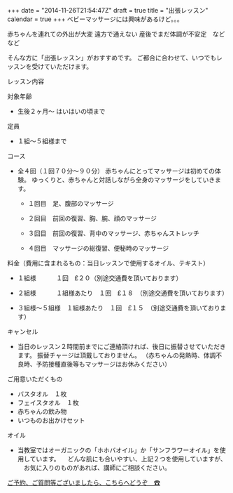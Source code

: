 +++
date = "2014-11-26T21:54:47Z"
draft = true
title = "出張レッスン"
calendar = true
+++
ベビーマッサージには興味があるけど。。。

赤ちゃんを連れての外出が大変
遠方で通えない
産後でまだ体調が不安定　などなど

そんな方に「出張レッスン」がおすすめです。
ご都合に合わせて、いつでもレッスンを受けていただけます。

レッスン内容

対象年齢

* 生後２ヶ月〜 はいはいの頃まで

定員
* １組〜５組様まで

コース

* 全４回（１回７０分〜９０分）
  赤ちゃんにとってマッサージは初めての体験。
  ゆっくりと、赤ちゃんと対話しながら全身のマッサージをしていきます。

    * １回目　足、腹部のマッサージ

    * ２回目　前回の復習、胸、腕、顔のマッサージ

    * ３回目　前回の復習、背中のマッサージ、赤ちゃんストレッチ

    * ４回目　マッサージの総復習、便秘時のマッサージ

料金（費用に含まれるもの：当日レッスンで使用するオイル、テキスト）

* １組様　　　               １回　£２０（別途交通費を頂いております）

* ２組様　　　   １組様あたり　１回　£１８　（別途交通費を頂いております）

* ３組様〜５組様　１組様あたり　１回　£１５　（別途交通費を頂いております）

キャンセル

* 当日のレッスン２時間前までにご連絡頂ければ、後日に振替させていただきます。
  振替チャージは頂戴しておりません。
  （赤ちゃんの発熱時、体調不良時、予防接種直後等もマッサージはお休みください）

ご用意いただくもの

* バスタオル　１枚
* フェイスタオル　１枚
* 赤ちゃんの飲み物
* いつものお出かけセット

オイル

* 当教室ではオーガニックの「ホホバオイル」か「サンフラワーオイル」を使用しています。
　どんな肌にも合いやすい、上記２つを使用していますが、
　お気に入りのものがあれば、講師にご相談ください。

[ご予約、ご質問等ございましたら、こちらへどうぞ　☎](/contact)


